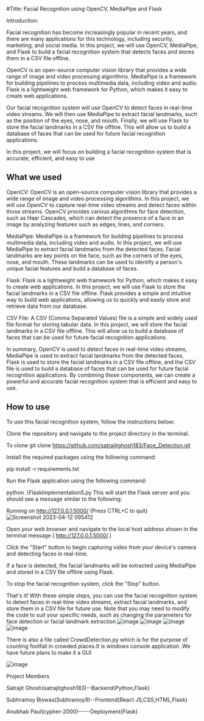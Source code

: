 
#Title: Facial Recognition using OpenCV, MediaPipe and Flask


Introduction:

Facial recognition has become increasingly popular in recent years, and there are many applications for this technology, including security, marketing, and social media. In this project, we will use OpenCV, MediaPipe, and Flask to build a facial recognition system that detects faces and stores them in a CSV file offline.

OpenCV is an open-source computer vision library that provides a wide range of image and video processing algorithms. MediaPipe is a framework for building pipelines to process multimedia data, including video and audio. Flask is a lightweight web framework for Python, which makes it easy to create web applications.

Our facial recognition system will use OpenCV to detect faces in real-time video streams. We will then use MediaPipe to extract facial landmarks, such as the position of the eyes, nose, and mouth. Finally, we will use Flask to store the facial landmarks in a CSV file offline. This will allow us to build a database of faces that can be used for future facial recognition applications.

In this project, we will focus on building a facial recognition system that is accurate, efficient, and easy to use


## What we used 


OpenCV: OpenCV is an open-source computer vision library that provides a wide range of image and video processing algorithms. In this project, we will use OpenCV to capture real-time video streams and detect faces within those streams. OpenCV provides various algorithms for face detection, such as Haar Cascades, which can detect the presence of a face in an image by analyzing features such as edges, lines, and corners.

MediaPipe: MediaPipe is a framework for building pipelines to process multimedia data, including video and audio. In this project, we will use MediaPipe to extract facial landmarks from the detected faces. Facial landmarks are key points on the face, such as the corners of the eyes, nose, and mouth. These landmarks can be used to identify a person's unique facial features and build a database of faces.

Flask: Flask is a lightweight web framework for Python, which makes it easy to create web applications. In this project, we will use Flask to store the facial landmarks in a CSV file offline. Flask provides a simple and intuitive way to build web applications, allowing us to quickly and easily store and retrieve data from our database.

CSV File: A CSV (Comma Separated Values) file is a simple and widely used file format for storing tabular data. In this project, we will store the facial landmarks in a CSV file offline. This will allow us to build a database of faces that can be used for future facial recognition applications.

In summary, OpenCV is used to detect faces in real-time video streams, MediaPipe is used to extract facial landmarks from the detected faces, Flask is used to store the facial landmarks in a CSV file offline, and the CSV file is used to build a database of faces that can be used for future facial recognition applications. By combining these components, we can create a powerful and accurate facial recognition system that is efficient and easy to use.
## How to use 
To use this facial recognition system, follow the instructions below:

Clone the repository and navigate to the project directory in the terminal.
 
To clone 
git clone https://github.com/satrajitghosh183/Face_Detection.git

Install the required packages using the following command:

pip install -r requirements.txt

Run the Flask application using the following command:


python .\FlaskImplementation5.py
This will start the Flask server and you should see a message similar to the following:


Running on http://127.0.0.1:5000/ (Press CTRL+C to quit)
![Screenshot 2023-04-12 095412](https://user-images.githubusercontent.com/83156880/231350046-87f4a987-0d62-44d2-a2cc-e62f9b7b7c02.png)


Open your web browser and navigate to the local host address shown in the terminal message ( http://127.0.0.1:5000/.)

Click the "Start" button to begin capturing video from your device's camera and detecting faces in real-time.

If a face is detected, the facial landmarks will be extracted using MediaPipe and stored in a CSV file offline using Flask.

To stop the facial recognition system, click the "Stop" button.

That's it! With these simple steps, you can use the facial recognition system to detect faces in real-time video streams, extract facial landmarks, and store them in a CSV file for future use. Note that you may need to modify the code to suit your specific needs, such as changing the parameters for face detection or facial landmark extraction
![image](https://user-images.githubusercontent.com/83156880/231350664-9cc62ad3-12c4-4963-ade5-45cde934568f.png)
![image](https://user-images.githubusercontent.com/83156880/231350728-78cc7b73-a2ff-4974-8210-08203a41838d.png)
![image](https://user-images.githubusercontent.com/83156880/231350710-788f5695-4512-496a-8fb6-3d386b7a2c3a.png)
![image](https://user-images.githubusercontent.com/83156880/231350776-bcfc060e-e824-4b02-9d15-fff399c50682.png)



There is also a file called CrowdDetection.py which is for the purpose of counting footfall in crowded places.It is windows console application .We have future plans to make it a GUI

![image](https://user-images.githubusercontent.com/83156880/231373794-fde23869-941b-4db3-903a-143b2ec3fb45.png)


Project Members 

Satrajit Ghosh(satrajitghosh183)--Backend(Python,Flask)


Subhramoy Biswas(Subhramoy9)--Frontend(React JS,CSS,HTML,Flask)


Anubhab Paul(cypher-2000)-----Deployment(Flask)


